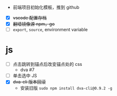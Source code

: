 - 前端项目初始化模板，推到 github
- [x] ~~vscode 配置存档~~
- [x] ~~翻墙镜像源 npm，go~~
- [ ] `export`, `source`, environment variable
# js
- [ ] 点击跳转到锚点后改变锚点处的 css
    - dva #7
- [ ] 单击选中 JS
- [x] ~~dva-cli 版本回滚~~
    - 安装旧版 `sudo npm install dva-cli@0.9.2 -g`